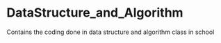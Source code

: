 # DataStructure_and_Algorithm
 Contains the coding done in data structure and algorithm class in school
